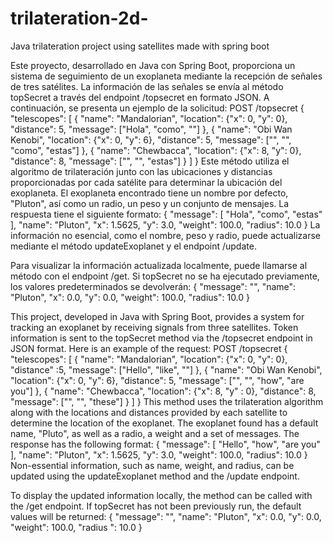 # trilateration-2d-
Java trilateration project using satellites made with spring boot

Este proyecto, desarrollado en Java con Spring Boot, proporciona un sistema de seguimiento de un exoplaneta mediante la recepción de señales de tres satélites. La información de las señales se envía al método topSecret a través del endpoint /topsecret en formato JSON. A continuación, se presenta un ejemplo de la solicitud: POST /topsecret { "telescopes": [ { "name": "Mandalorian", "location": {"x": 0, "y": 0}, "distance": 5, "message": ["Hola", "como", ""] }, { "name": "Obi Wan Kenobi", "location": {"x": 0, "y": 6}, "distance": 5, "message": ["", "", "como", "estas"] }, { "name": "Chewbacca", "location": {"x": 8, "y": 0}, "distance": 8, "message": ["", "", "estas"] } ] } Este método utiliza el algoritmo de trilateración junto con las ubicaciones y distancias proporcionadas por cada satélite para determinar la ubicación del exoplaneta. El exoplaneta encontrado tiene un nombre por defecto, "Pluton", así como un radio, un peso y un conjunto de mensajes. La respuesta tiene el siguiente formato: { "message": [ "Hola", "como", "estas" ], "name": "Pluton", "x": 1.5625, "y": 3.0, "weight": 100.0, "radius": 10.0 } La información no esencial, como el nombre, peso y radio, puede actualizarse mediante el método updateExoplanet y el endpoint /update.

Para visualizar la información actualizada localmente, puede llamarse al método con el endpoint /get. Si topSecret no se ha ejecutado previamente, los valores predeterminados se devolverán: { "message": "", "name": "Pluton", "x": 0.0, "y": 0.0, "weight": 100.0, "radius": 10.0 }

This project, developed in Java with Spring Boot, provides a system for tracking an exoplanet by receiving signals from three satellites. Token information is sent to the topSecret method via the /topsecret endpoint in JSON format. Here is an example of the request: POST /topsecret { "telescopes": [ { "name": "Mandalorian", "location": {"x": 0, "y": 0}, "distance" :5, "message": ["Hello", "like", ""] }, { "name": "Obi Wan Kenobi", "location": {"x": 0, "y": 6}, "distance": 5, "message": ["", "", "how", "are you"] }, { "name": "Chewbacca", "location": {"x": 8, "y" : 0}, "distance": 8, "message": ["", "", "these"] } ] } This method uses the trilateration algorithm along with the locations and distances provided by each satellite to determine the location of the exoplanet. The exoplanet found has a default name, "Pluto", as well as a radio, a weight and a set of messages. The response has the following format: { "message": [ "Hello", "how", "are you" ], "name": "Pluton", "x": 1.5625, "y": 3.0, "weight": 100.0, "radius": 10.0 } Non-essential information, such as name, weight, and radius, can be updated using the updateExoplanet method and the /update endpoint.

To display the updated information locally, the method can be called with the /get endpoint. If topSecret has not been previously run, the default values will be returned: { "message": "", "name": "Pluton", "x": 0.0, "y": 0.0, "weight": 100.0, "radius ": 10.0 }
